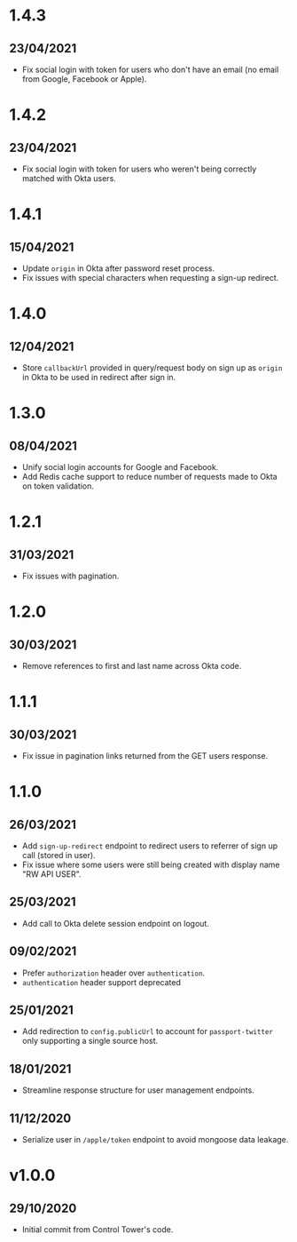 # 1.4.3

## 23/04/2021

- Fix social login with token for users who don't have an email (no email from Google, Facebook or Apple).

# 1.4.2

## 23/04/2021

- Fix social login with token for users who weren't being correctly matched with Okta users.

# 1.4.1

## 15/04/2021

- Update `origin` in Okta after password reset process.
- Fix issues with special characters when requesting a sign-up redirect.

# 1.4.0

## 12/04/2021

- Store `callbackUrl` provided in query/request body on sign up as `origin` in Okta to be used in redirect after sign in.

# 1.3.0

## 08/04/2021

- Unify social login accounts for Google and Facebook.
- Add Redis cache support to reduce number of requests made to Okta on token validation.

# 1.2.1

## 31/03/2021

- Fix issues with pagination.

# 1.2.0

## 30/03/2021

- Remove references to first and last name across Okta code.

# 1.1.1

## 30/03/2021

- Fix issue in pagination links returned from the GET users response.

# 1.1.0

## 26/03/2021

- Add `sign-up-redirect` endpoint to redirect users to referrer of sign up call (stored in user).
- Fix issue where some users were still being created with display name "RW API USER".

## 25/03/2021

- Add call to Okta delete session endpoint on logout.

## 09/02/2021

- Prefer `authorization` header over `authentication`.
- `authentication` header support deprecated

## 25/01/2021

- Add redirection to `config.publicUrl` to account for `passport-twitter` only supporting a single source host. 

## 18/01/2021

- Streamline response structure for user management endpoints.

## 11/12/2020

- Serialize user in `/apple/token` endpoint to avoid mongoose data leakage.

# v1.0.0

## 29/10/2020

- Initial commit from Control Tower's code.
